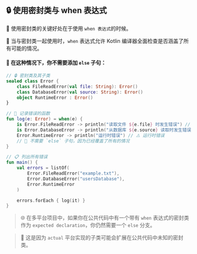 ## 🔒 使用密封类与 when 表达式

🔑 使用密封类的关键好处在于使用 ``when 表达式``的时候。

🧐 当与密封类一起使用时，`when` 表达式允许 Kotlin 编译器全面检查是否涵盖了所有可能的情况。

#### 🚫 在这种情况下，你不需要添加 `else` 子句：

```kotlin
// 🔒 密封类及其子类
sealed class Error {
    class FileReadError(val file: String): Error()
    class DatabaseError(val source: String): Error()
    object RuntimeError : Error()
}

// 📝 记录错误的函数
fun log(e: Error) = when(e) {
    is Error.FileReadError -> println("读取文件 ${e.file} 时发生错误") // 🗂️ 文件读取错误
    is Error.DatabaseError -> println("从数据库 ${e.source} 读取时发生错误") // 💾 数据库错误
    Error.RuntimeError -> println("运行时错误") // ⚠️ 运行时错误
    // 🚫 不需要 `else` 子句，因为已经覆盖了所有的情况
}

// 📋 列出所有错误
fun main() {
    val errors = listOf(
        Error.FileReadError("example.txt"),
        Error.DatabaseError("usersDatabase"),
        Error.RuntimeError
    )

    errors.forEach { log(it) }
}
```

> 🌐 在多平台项目中，如果你在公共代码中有一个带有 `when` 表达式的密封类作为 ``expected declaration``，你仍然需要一个 `else` 分支。

> 🧩 这是因为 `actual` 平台实现的子类可能会扩展在公共代码中未知的密封类。


